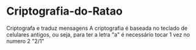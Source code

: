 # Criptografia-do-Ratao
Criptografa e traduz mensagens
A criptografia é baseada no teclado de celulares antigos, ou seja, para ter a letra "a" é necessário tocar 1 vez no numero 2 "2/1"
